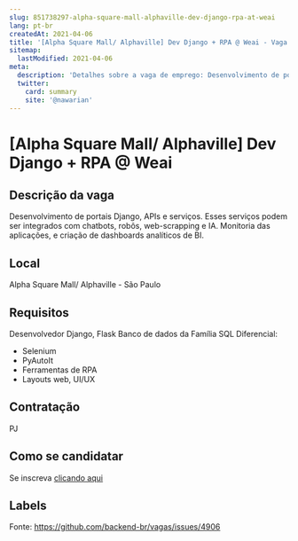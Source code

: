 ```yaml
---
slug: 851738297-alpha-square-mall-alphaville-dev-django-rpa-at-weai
lang: pt-br
createdAt: 2021-04-06
title: '[Alpha Square Mall/ Alphaville] Dev Django + RPA @ Weai - Vaga de Emprego'
sitemap:
  lastModified: 2021-04-06
meta:
  description: 'Detalhes sobre a vaga de emprego: Desenvolvimento de portais Django, APIs e serviços. Esses serviços podem ser integrados com chatbots, robôs, web-scrapping e IA. Monitoria das aplicações, e criação de dashboards analíticos de BI.'
  twitter:
    card: summary
    site: '@nawarian'
---
```


# [Alpha Square Mall/ Alphaville] Dev Django + RPA @ Weai

## Descrição da vaga

Desenvolvimento de portais Django, APIs e serviços.
Esses serviços podem ser integrados com chatbots, robôs, web-scrapping e IA.
Monitoria das aplicações, e criação de dashboards analíticos de BI.

## Local

Alpha Square Mall/ Alphaville - São Paulo

## Requisitos

Desenvolvedor Django, Flask
Banco de dados da Família SQL
Diferencial:
- Selenium
- PyAutoIt
- Ferramentas de RPA
- Layouts web, UI/UX

## Contratação

PJ

## Como se candidatar

Se inscreva [clicando aqui](https://www.pyjobs.com.br/job/2378)

## Labels



Fonte: https://github.com/backend-br/vagas/issues/4906